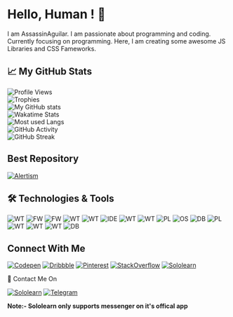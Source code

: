 # Hello, Human ! :wave:

I am AssassinAguilar. I am passionate about programming and coding. Currently focusing on programming. Here, I am creating some awesome JS Libraries and CSS Fameworks.

## :chart_with_upwards_trend: My GitHub Stats

![Profile Views](https://komarev.com/ghpvc/?username=AssassinAguilar&color=blue) <br />
![Trophies](https://github-profile-trophy.vercel.app/?username=AssassinAguilar&column=3&margin-w=15&margin-h=15&theme=darkhub) <br />
![My GitHub stats](https://github-readme-stats.vercel.app/api?username=AssassinAguilar&show_icons=true&include_all_commits=true&theme=github_dark&icon_color=7c858f) <br />
![Wakatime Stats](https://github-readme-stats.vercel.app/api/wakatime?username=AssassinAguilar&theme=github_dark&last_30_days) <br />
![Most used Langs](https://github-readme-stats.vercel.app/api/top-langs/?username=AssassinAguilar&layout=compact&theme=github_dark) <br />
![GitHub Activity](https://activity-graph.herokuapp.com/graph?username=AssassinAguilar&theme=github) <br />
![GitHub Streak](https://github-readme-streak-stats.herokuapp.com?user=AssassinAguilar&theme=dark&hide_border=false) <br />

## Best Repository
[![Alertism](https://github-readme-stats.vercel.app/api/pin/?username=AssassinAguilar&repo=Alertism&show_icons=true&theme=github_dark&icon_color=7c858f)](https://github.com/AssassinAguilar/Alertism)

## :hammer_and_wrench: Technologies & Tools

![WT](https://img.shields.io/badge/Web--Technology-Angular-blue?style=plastic&logo=angular&logoWidth=20&logoColor=white)
![FW](https://img.shields.io/badge/CSS--Framework-Bootstrap-blue?style=plastic&logo=bootstrap&logoWidth=20&logoColor=white)
![FW](https://img.shields.io/badge/CSS--Framework-Bulma-blue?style=plastic&logo=bulma&logoWidth=20&logoColor=white)
![WT](https://img.shields.io/badge/Web--Technology-CSS3-blue?style=plastic&logo=css3&logoWidth=20&logoColor=white)
![WT](https://img.shields.io/badge/Web--Technology-HTML5-blue?style=plastic&logo=html5&logoWidth=20&logoColor=white)
![IDE](https://img.shields.io/badge/IDE-Visual%20Studio%20Code-blue?style=plastic&logo=visual-studio-code&logoWidth=20&logoColor=white)
![WT](https://img.shields.io/badge/Web--Technology-JavaScript-blue?style=plastic&logo=javascript&logoWidth=20&logoColor=white)
![WT](https://img.shields.io/badge/Web--Technology-jQuery-blue?style=plastic&logo=jQuery&logoWidth=20&logoColor=white)
![PL](https://img.shields.io/badge/Programming--Language-Kotlin-blue?style=plastic&logo=kotlin&logoWidth=20&logoColor=white)
![OS](https://img.shields.io/badge/OS-Windows-blue?style=plastic&logo=windows&logoWidth=20&logoColor=white)
![DB](https://img.shields.io/badge/Database-PHP-blue?style=plastic&logo=php&logoWidth=20&logoColor=white)
![PL](https://img.shields.io/badge/Programming--Language-Python-blue?style=plastic&logo=python&logoWidth=20&logoColor=white)
![WT](https://img.shields.io/badge/Web--Technology-React-blue?style=plastic&logo=react&logoWidth=20&logoColor=white)
![WT](https://img.shields.io/badge/Web--Technology-Redux-blue?style=plastic&logo=redux&logoWidth=20&logoColor=white)
![WT](https://img.shields.io/badge/Web--Technology-SASS-blue?style=plastic&logo=sass&logoWidth=20&logoColor=white)
![DB](https://img.shields.io/badge/Database-SQL-blue?style=plastic&logo=mySql&logoWidth=20&logoColor=white)

## Connect With Me

[![Codepen](https://img.shields.io/badge/-Codepen-545454?style=for-the-badge&logo=codepen&logoWidth=20&logoColor=white)](https://codepen.io/assassinaguilar)
[![Dribbble](https://img.shields.io/badge/-Dribbble-e54786?style=for-the-badge&logo=dribbble&logoWidth=20&logoColor=white)](https://dribbble.com/AssassinAguilar)
[![Pinterest](https://img.shields.io/badge/-Pinterest-e60023?style=for-the-badge&logo=pinterest&logoWidth=20&logoColor=white)](https://in.pinterest.com/SololearnAssassin)
[![StackOverflow](https://img.shields.io/badge/-StackOverflow-f48024?style=for-the-badge&logo=stackoverflow&logoWidth=20&logoColor=white)](https://stackoverflow.com/users/15887518/assassin)
[![Sololearn](https://img.shields.io/badge/-Sololearn-blue?style=for-the-badge&logo=sololearn&logoWidth=20&logoColor=white)](https://www.sololearn.com/profile/14097887)

:postbox: Contact Me On

[![Sololearn](https://img.shields.io/badge/-Sololearn-blue?style=for-the-badge&logo=sololearn&logoWidth=20&logoColor=white)](https://www.sololearn.com/profile/14097887)
[![Telegram](https://img.shields.io/badge/-Telegram-2ca5e0?style=for-the-badge&logo=telegram&logoWidth=20&logoColor=white)](https://t.me/AssassinAguilar)

**Note:- Sololearn only supports messenger on it's offical app**
